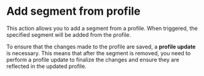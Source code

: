 # Add segment from profile

This action allows you to add a segment from a profile. When triggered, the specified segment will be added from
the profile.

To ensure that the changes made to the profile are saved, a __profile update__ is necessary. This means that after the
segment is removed, you need to perform a profile update to finalize the changes and ensure they are reflected in the
updated profile.